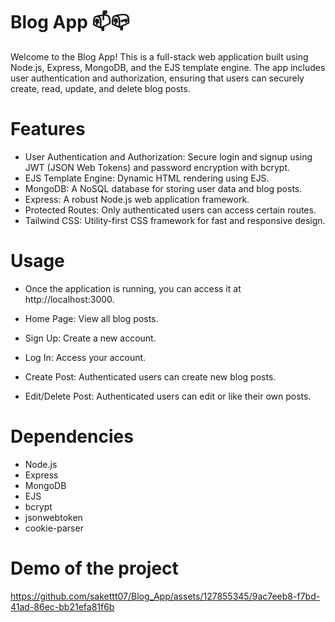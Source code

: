 
# Blog App 📫📪

Welcome to the Blog App! This is a full-stack web application built using Node.js, Express, MongoDB, and the EJS template engine. The app includes user authentication and authorization, ensuring that users can securely create, read, update, and delete blog posts.


# Features
- User Authentication and Authorization: Secure login and signup using JWT (JSON Web Tokens) and password encryption with bcrypt.
- EJS Template Engine: Dynamic HTML rendering using EJS.
- MongoDB: A NoSQL database for storing user data and blog posts.
- Express: A robust Node.js web application framework.
- Protected Routes: Only authenticated users can access certain routes.
- Tailwind CSS: Utility-first CSS framework for fast and responsive design.
  
# Usage
- Once the application is running, you can access it at http://localhost:3000.

- Home Page: View all blog posts.
- Sign Up: Create a new account.
- Log In: Access your account.
- Create Post: Authenticated users can create new blog posts.
- Edit/Delete Post: Authenticated users can edit or like their own posts.

# Dependencies
- Node.js
- Express
- MongoDB
- EJS
- bcrypt
- jsonwebtoken
- cookie-parser

# Demo of the project
https://github.com/sakettt07/Blog_App/assets/127855345/9ac7eeb8-f7bd-41ad-86ec-bb21efa81f6b

